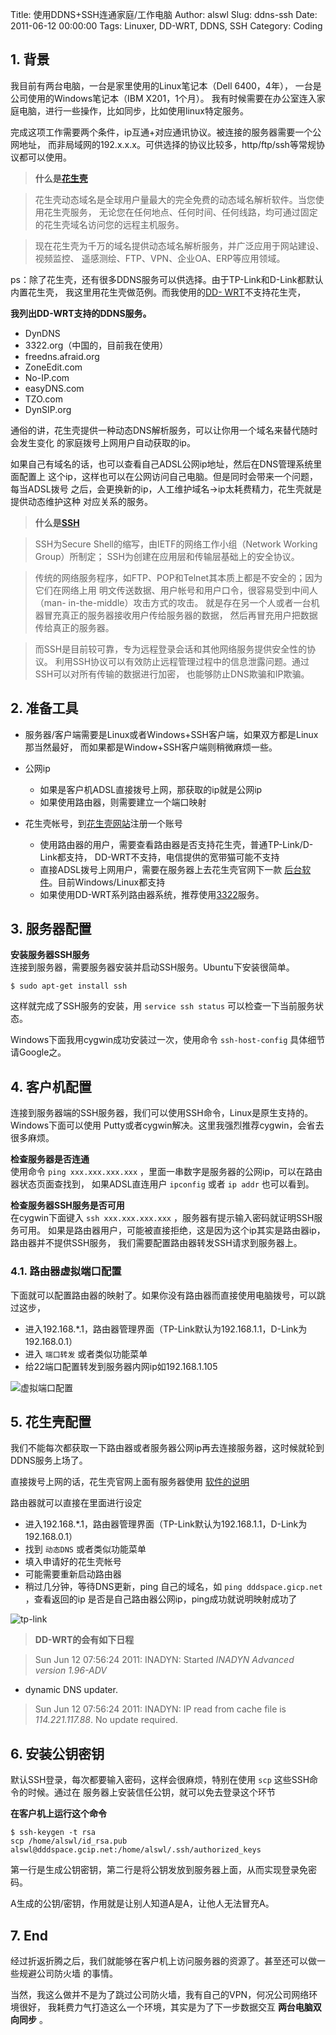 Title: 使用DDNS+SSH连通家庭/工作电脑
Author: alswl
Slug: ddns-ssh
Date: 2011-06-12 00:00:00
Tags: Linuxer, DD-WRT, DDNS, SSH
Category: Coding

## 1. 背景

我目前有两台电脑，一台是家里使用的Linux笔记本（Dell 6400，4年）， 一台是公司使用的Windows笔记本（IBM X201，1个月）。
我有时候需要在办公室连入家庭电脑，进行一些操作，比如同步，比如使用linux特定服务。

完成这项工作需要两个条件，ip互通+对应通讯协议。被连接的服务器需要一个公网地址，
而非局域网的192.x.x.x。可供选择的协议比较多，http/ftp/ssh等常规协议都可以使用。

> **什么是[花生壳](http://www.oray.com/peanuthull/)**

>

> 花生壳动态域名是全球用户量最大的完全免费的动态域名解析软件。当您使用花生壳服务，
无论您在任何地点、任何时间、任何线路，均可通过固定的花生壳域名访问您的远程主机服务。

>

> 现在花生壳为千万的域名提供动态域名解析服务，并广泛应用于网站建设、视频监控、 遥感测绘、FTP、VPN、企业OA、ERP等应用领域。

ps：除了花生壳，还有很多DDNS服务可以供选择。由于TP-Link和D-Link都默认内置花生壳， 我这里用花生壳做范例。而我使用的[DD-
WRT](http://www.dd-wrt.com/)不支持花生壳，

**我列出DD-WRT支持的DDNS服务。**

  * DynDNS
  * 3322.org（中国的，目前我在使用）
  * freedns.afraid.org
  * ZoneEdit.com
  * No-IP.com
  * easyDNS.com
  * TZO.com
  * DynSIP.org

通俗的讲，花生壳提供一种动态DNS解析服务，可以让你用一个域名来替代随时会发生变化 的家庭拨号上网用户自动获取的ip。

如果自己有域名的话，也可以查看自己ADSL公网ip地址，然后在DNS管理系统里面配置上
这个ip，这样也可以在公网访问自己电脑。但是同时会带来一个问题，每当ADSL拨号
之后，会更换新的ip，人工维护域名->ip太耗费精力，花生壳就是提供动态维护这种 对应关系的服务。

> **什么是[SSH](http://zh.wikipedia.org/wiki/SSH)**

>

> SSH为Secure Shell的缩写，由IETF的网络工作小组（Network Working Group）所制定；
SSH为创建在应用层和传输层基础上的安全协议。

>

> 传统的网络服务程序，如FTP、POP和Telnet其本质上都是不安全的；因为它们在网络上用 明文传送数据、用户帐号和用户口令，很容易受到中间人（man-
in-the-middle）攻击方式的攻击。 就是存在另一个人或者一台机器冒充真正的服务器接收用户传给服务器的数据， 然后再冒充用户把数据传给真正的服务器。

>

> 而SSH是目前较可靠，专为远程登录会话和其他网络服务提供安全性的协议。
利用SSH协议可以有效防止远程管理过程中的信息泄露问题。通过SSH可以对所有传输的数据进行加密， 也能够防止DNS欺骗和IP欺骗。

## 2. 准备工具

  * 服务器/客户端需要是Linux或者Windows+SSH客户端，如果双方都是Linux那当然最好， 而如果都是Window+SSH客户端则稍微麻烦一些。
  * 公网ip  

    * 如果是客户机ADSL直接拨号上网，那获取的ip就是公网ip
    * 如果使用路由器，则需要建立一个端口映射
  * 花生壳帐号，到[花生壳网站](http://www.oray.com/peanuthull/)注册一个账号  

    * 使用路由器的用户，需要查看路由器是否支持花生壳，普通TP-Link/D-Link都支持， DD-WRT不支持，电信提供的宽带猫可能不支持
    * 直接ADSL拨号上网用户，需要在服务器上去花生壳官网下一款 [后台软件](http://www.oray.com/peanuthull/download.php)。目前Windows/Linux都支持
    * 如果使用DD-WRT系列路由器系统，推荐使用[3322](http://www.3322.org/)服务。

## 3. 服务器配置

**安装服务器SSH服务**  
连接到服务器，需要服务器安装并启动SSH服务。Ubuntu下安装很简单。

    
    $ sudo apt-get install ssh

这样就完成了SSH服务的安装，用 `service ssh status` 可以检查一下当前服务状态。

Windows下面我用cygwin成功安装过一次，使用命令 `ssh-host-config` 具体细节请Google之。

## 4. 客户机配置

连接到服务器端的SSH服务器，我们可以使用SSH命令，Linux是原生支持的。Windows下面可以使用
Putty或者cygwin解决。这里我强烈推荐cygwin，会省去很多麻烦。

**检查服务器是否连通**  
使用命令 `ping xxx.xxx.xxx.xxx` ，里面一串数字是服务器的公网ip，可以在路由器状态页面查找到， 如果ADSL直连用户
`ipconfig` 或者 `ip addr` 也可以看到。

**检查服务器SSH服务是否可用**  
在cygwin下面键入 `ssh xxx.xxx.xxx.xxx` ，服务器有提示输入密码就证明SSH服务可用。
如果是路由器用户，可能被直接拒绝，这是因为这个ip其实是路由器ip，路由器并不提供SSH服务， 我们需要配置路由器转发SSH请求到服务器上。

### 4.1. 路由器虚拟端口配置

下面就可以配置路由器的映射了。如果你没有路由器而直接使用电脑拨号，可以跳过这步，

  * 进入192.168.*.1，路由器管理界面（TP-Link默认为192.168.1.1，D-Link为192.168.0.1）
  * 进入 `端口转发` 或者类似功能菜单
  * 给22端口配置转发到服务器内网ip如192.168.1.105

![虚拟端口配置](https://ohsolnxaa.qnssl.com/upload_dropbox/201106/virtual-server.png)

## 5. 花生壳配置

我们不能每次都获取一下路由器或者服务器公网ip再去连接服务器，这时候就轮到DDNS服务上场了。

直接拨号上网的话，花生壳官网上面有服务器使用 [软件的说明](http://service.oray.com/question/133.html)

路由器就可以直接在里面进行设定

  * 进入192.168.*.1，路由器管理界面（TP-Link默认为192.168.1.1，D-Link为192.168.0.1）
  * 找到 `动态DNS` 或者类似功能菜单
  * 填入申请好的花生壳帐号
  * 可能需要重新启动路由器
  * 稍过几分钟，等待DNS更新，ping 自己的域名，如 `ping dddspace.gicp.net` ，查看返回的ip 是否是自己路由器公网ip，ping成功就说明映射成功了

![tp-link](https://ohsolnxaa.qnssl.com/upload_dropbox/201106/tp-link.png)

> **DD-WRT的会有如下日程**

>

> Sun Jun 12 07:56:24 2011: INADYN: Started _INADYN Advanced version 1.96-ADV_
- dynamic DNS updater.

>

> Sun Jun 12 07:56:24 2011: INADYN: IP read from cache file is
_114.221.117.88_. No update required.

## 6. 安装公钥密钥

默认SSH登录，每次都要输入密码，这样会很麻烦，特别在使用 `scp` 这些SSH命令的时候。通过在 服务器上安装信任公钥，就可以免去登录这个环节

**在客户机上运行这个命令**
    
    $ ssh-keygen -t rsa
    scp /home/alswl/id_rsa.pub alswl@dddspace.gcip.net:/home/alswl/.ssh/authorized_keys

第一行是生成公钥密钥，第二行是将公钥发放到服务器上面，从而实现登录免密码。

A生成的公钥/密钥，作用就是让别人知道A是A，让他人无法冒充A。

## 7. End

经过折返折腾之后，我们就能够在客户机上访问服务器的资源了。甚至还可以做一些规避公司防火墙 的事情。

当然，我这么做并不是为了跳过公司防火墙，我有自己的VPN，何况公司网络环境很好， 我耗费力气打造这么一个环境，其实是为了下一步数据交互
**两台电脑双向同步** 。

